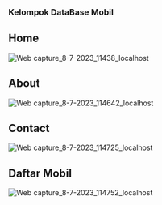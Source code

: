 
### Kelompok DataBase Mobil

## Home
![Web capture_8-7-2023_11438_localhost](https://github.com/CibitungBoys/MobilMantap/assets/92937310/0fe751d6-61c8-4298-bba5-59fd79934800)

## About
![Web capture_8-7-2023_114642_localhost](https://github.com/CibitungBoys/MobilMantap/assets/92937310/9604d5e5-dd7c-478d-b0c1-ad738130dea2)

## Contact
![Web capture_8-7-2023_114725_localhost](https://github.com/CibitungBoys/MobilMantap/assets/92937310/a24fe318-3d31-4aba-8f2d-170cfb209324)

## Daftar Mobil
![Web capture_8-7-2023_114752_localhost](https://github.com/CibitungBoys/MobilMantap/assets/92937310/d6c774cd-46ca-44dd-80dd-95f05d9a2d19)


